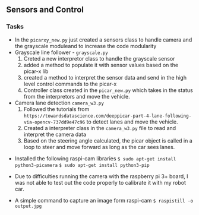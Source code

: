 ## Sensors and Control
### Tasks
* In the `picarxy_new.py` just created a sensors class to handle camera and the grayscale moduleand to increase the code modularity
* Grayscale line follower - `grayscale.py`
    1. Creted a new interpretor class to handle the grayscale sensor
    2. added a method to populate it with sensor values based on the picar-x lib
    3. created a method to interpret the sensor data and send in the high level control commands to the picar-x
    4. Controller class created in the `picar_new.py` which takes in the status from the interpretors and move the vehicle.
* Camera lane detection `camera_w3.py`
    1. Followed the tutorials from `https://towardsdatascience.com/deeppicar-part-4-lane-following-via-opencv-737dd9e47c96` to detect lanes and move the vehicle.
    2. Created a interpreter class in the `camera_w3.py` file to read and interpret the camera data
    3. Based on the steering angle calculated, the picar object is called in a loop to steer and move forward as long as the car sees lanes.

- Installed the following raspi-cam libraries
`$ sudo apt-get install python3-picamera`
`$ sudo apt-get install python3-pip`

* Due to difficulties running the camera with the raspberry pi 3+ board, I was not able to test out the code properly to calibrate it with my robot car.

* A simple command to capture an image form raspi-cam
`$ raspistill -o output.jpg`
